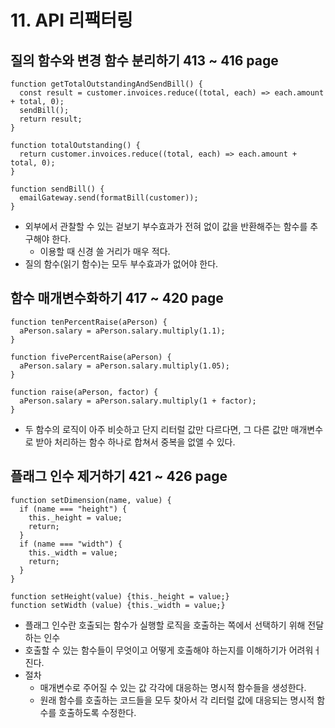 # 11. API 리팩터링

## 질의 함수와 변경 함수 분리하기 413 ~ 416 page
```
function getTotalOutstandingAndSendBill() {
  const result = customer.invoices.reduce((total, each) => each.amount + total, 0);
  sendBill();
  return result;
}
```

```
function totalOutstanding() {
  return customer.invoices.reduce((total, each) => each.amount + total, 0);
}

function sendBill() {
  emailGateway.send(formatBill(customer));
}
```

- 외부에서 관찰할 수 있는 겉보기 부수효과가 전혀 없이 값을 반환해주는 함수를 추구해야 한다.   
  - 이용할 때 신경 쓸 거리가 매우 적다. 
- 질의 함수(읽기 함수)는 모두 부수효과가 없어야 한다. 

## 함수 매개변수화하기 417 ~ 420 page
```
function tenPercentRaise(aPerson) {
  aPerson.salary = aPerson.salary.multiply(1.1);
}

function fivePercentRaise(aPerson) {
  aPerson.salary = aPerson.salary.multiply(1.05);
}
```

```
function raise(aPerson, factor) {
  aPerson.salary = aPerson.salary.multiply(1 + factor);
}
```
- 두 함수의 로직이 아주 비슷하고 단지 리터럴 값만 다르다면, 그 다른 값만 매개변수로 받아 처리하는 함수 하나로 합쳐서 중복을 없앨 수 있다. 


## 플래그 인수 제거하기 421 ~ 426 page
```
function setDimension(name, value) {
  if (name === "height") {
    this._height = value;
    return;
  }
  if (name === "width") {
    this._width = value;
    return;
  }
}
```

```
function setHeight(value) {this._height = value;}
function setWidth (value) {this._width = value;}
```
- 플래그 인수란 호출되는 함수가 실행할 로직을 호출하는 쪽에서 선택하기 위해 전달하는 인수 
- 호출할 수 있는 함수들이 무엇이고 어떻게 호출해야 하는지를 이해하기가 어려워ㅓ진다. 
- 절차
  - 매개변수로 주어질 수 있는 값 각각에 대응하는 명시적 함수들을 생성한다.
  - 원래 함수를 호출하는 코드들을 모두 찾아서 각 리터럴 값에 대응되는 명시적 함수를 호출하도록 수정한다. 
